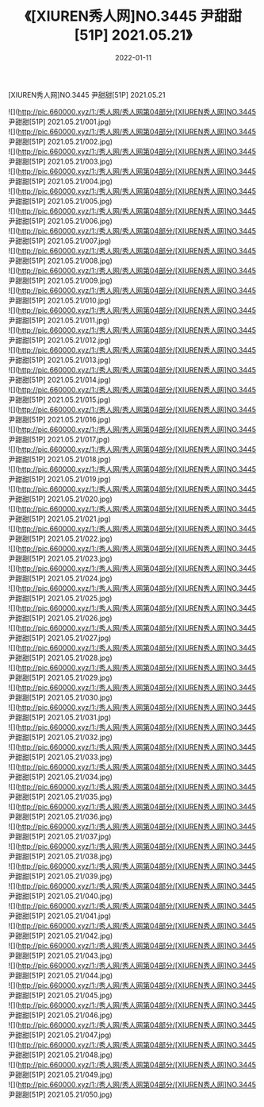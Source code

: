 ﻿---
layout: post
title:  《[XIUREN秀人网]NO.3445 尹甜甜[51P] 2021.05.21》
date:   2022-01-11
img: http://pic.660000.xyz/1:/秀人网/秀人网第04部分/[XIUREN秀人网]NO.3445 尹甜甜[51P] 2021.05.21/000.jpg
categories: [美女, 清纯, 唯美]
---

[XIUREN秀人网]NO.3445 尹甜甜[51P] 2021.05.21

 ![](http://pic.660000.xyz/1:/秀人网/秀人网第04部分/[XIUREN秀人网]NO.3445 尹甜甜[51P] 2021.05.21/001.jpg) <br>![](http://pic.660000.xyz/1:/秀人网/秀人网第04部分/[XIUREN秀人网]NO.3445 尹甜甜[51P] 2021.05.21/002.jpg) <br>![](http://pic.660000.xyz/1:/秀人网/秀人网第04部分/[XIUREN秀人网]NO.3445 尹甜甜[51P] 2021.05.21/003.jpg) <br>![](http://pic.660000.xyz/1:/秀人网/秀人网第04部分/[XIUREN秀人网]NO.3445 尹甜甜[51P] 2021.05.21/004.jpg) <br>![](http://pic.660000.xyz/1:/秀人网/秀人网第04部分/[XIUREN秀人网]NO.3445 尹甜甜[51P] 2021.05.21/005.jpg) <br>![](http://pic.660000.xyz/1:/秀人网/秀人网第04部分/[XIUREN秀人网]NO.3445 尹甜甜[51P] 2021.05.21/006.jpg) <br>![](http://pic.660000.xyz/1:/秀人网/秀人网第04部分/[XIUREN秀人网]NO.3445 尹甜甜[51P] 2021.05.21/007.jpg) <br>![](http://pic.660000.xyz/1:/秀人网/秀人网第04部分/[XIUREN秀人网]NO.3445 尹甜甜[51P] 2021.05.21/008.jpg) <br>![](http://pic.660000.xyz/1:/秀人网/秀人网第04部分/[XIUREN秀人网]NO.3445 尹甜甜[51P] 2021.05.21/009.jpg) <br>![](http://pic.660000.xyz/1:/秀人网/秀人网第04部分/[XIUREN秀人网]NO.3445 尹甜甜[51P] 2021.05.21/010.jpg) <br>![](http://pic.660000.xyz/1:/秀人网/秀人网第04部分/[XIUREN秀人网]NO.3445 尹甜甜[51P] 2021.05.21/011.jpg) <br>![](http://pic.660000.xyz/1:/秀人网/秀人网第04部分/[XIUREN秀人网]NO.3445 尹甜甜[51P] 2021.05.21/012.jpg) <br>![](http://pic.660000.xyz/1:/秀人网/秀人网第04部分/[XIUREN秀人网]NO.3445 尹甜甜[51P] 2021.05.21/013.jpg) <br>![](http://pic.660000.xyz/1:/秀人网/秀人网第04部分/[XIUREN秀人网]NO.3445 尹甜甜[51P] 2021.05.21/014.jpg) <br>![](http://pic.660000.xyz/1:/秀人网/秀人网第04部分/[XIUREN秀人网]NO.3445 尹甜甜[51P] 2021.05.21/015.jpg) <br>![](http://pic.660000.xyz/1:/秀人网/秀人网第04部分/[XIUREN秀人网]NO.3445 尹甜甜[51P] 2021.05.21/016.jpg) <br>![](http://pic.660000.xyz/1:/秀人网/秀人网第04部分/[XIUREN秀人网]NO.3445 尹甜甜[51P] 2021.05.21/017.jpg) <br>![](http://pic.660000.xyz/1:/秀人网/秀人网第04部分/[XIUREN秀人网]NO.3445 尹甜甜[51P] 2021.05.21/018.jpg) <br>![](http://pic.660000.xyz/1:/秀人网/秀人网第04部分/[XIUREN秀人网]NO.3445 尹甜甜[51P] 2021.05.21/019.jpg) <br>![](http://pic.660000.xyz/1:/秀人网/秀人网第04部分/[XIUREN秀人网]NO.3445 尹甜甜[51P] 2021.05.21/020.jpg) <br>![](http://pic.660000.xyz/1:/秀人网/秀人网第04部分/[XIUREN秀人网]NO.3445 尹甜甜[51P] 2021.05.21/021.jpg) <br>![](http://pic.660000.xyz/1:/秀人网/秀人网第04部分/[XIUREN秀人网]NO.3445 尹甜甜[51P] 2021.05.21/022.jpg) <br>![](http://pic.660000.xyz/1:/秀人网/秀人网第04部分/[XIUREN秀人网]NO.3445 尹甜甜[51P] 2021.05.21/023.jpg) <br>![](http://pic.660000.xyz/1:/秀人网/秀人网第04部分/[XIUREN秀人网]NO.3445 尹甜甜[51P] 2021.05.21/024.jpg) <br>![](http://pic.660000.xyz/1:/秀人网/秀人网第04部分/[XIUREN秀人网]NO.3445 尹甜甜[51P] 2021.05.21/025.jpg) <br>![](http://pic.660000.xyz/1:/秀人网/秀人网第04部分/[XIUREN秀人网]NO.3445 尹甜甜[51P] 2021.05.21/026.jpg) <br>![](http://pic.660000.xyz/1:/秀人网/秀人网第04部分/[XIUREN秀人网]NO.3445 尹甜甜[51P] 2021.05.21/027.jpg) <br>![](http://pic.660000.xyz/1:/秀人网/秀人网第04部分/[XIUREN秀人网]NO.3445 尹甜甜[51P] 2021.05.21/028.jpg) <br>![](http://pic.660000.xyz/1:/秀人网/秀人网第04部分/[XIUREN秀人网]NO.3445 尹甜甜[51P] 2021.05.21/029.jpg) <br>![](http://pic.660000.xyz/1:/秀人网/秀人网第04部分/[XIUREN秀人网]NO.3445 尹甜甜[51P] 2021.05.21/030.jpg) <br>![](http://pic.660000.xyz/1:/秀人网/秀人网第04部分/[XIUREN秀人网]NO.3445 尹甜甜[51P] 2021.05.21/031.jpg) <br>![](http://pic.660000.xyz/1:/秀人网/秀人网第04部分/[XIUREN秀人网]NO.3445 尹甜甜[51P] 2021.05.21/032.jpg) <br>![](http://pic.660000.xyz/1:/秀人网/秀人网第04部分/[XIUREN秀人网]NO.3445 尹甜甜[51P] 2021.05.21/033.jpg) <br>![](http://pic.660000.xyz/1:/秀人网/秀人网第04部分/[XIUREN秀人网]NO.3445 尹甜甜[51P] 2021.05.21/034.jpg) <br>![](http://pic.660000.xyz/1:/秀人网/秀人网第04部分/[XIUREN秀人网]NO.3445 尹甜甜[51P] 2021.05.21/035.jpg) <br>![](http://pic.660000.xyz/1:/秀人网/秀人网第04部分/[XIUREN秀人网]NO.3445 尹甜甜[51P] 2021.05.21/036.jpg) <br>![](http://pic.660000.xyz/1:/秀人网/秀人网第04部分/[XIUREN秀人网]NO.3445 尹甜甜[51P] 2021.05.21/037.jpg) <br>![](http://pic.660000.xyz/1:/秀人网/秀人网第04部分/[XIUREN秀人网]NO.3445 尹甜甜[51P] 2021.05.21/038.jpg) <br>![](http://pic.660000.xyz/1:/秀人网/秀人网第04部分/[XIUREN秀人网]NO.3445 尹甜甜[51P] 2021.05.21/039.jpg) <br>![](http://pic.660000.xyz/1:/秀人网/秀人网第04部分/[XIUREN秀人网]NO.3445 尹甜甜[51P] 2021.05.21/040.jpg) <br>![](http://pic.660000.xyz/1:/秀人网/秀人网第04部分/[XIUREN秀人网]NO.3445 尹甜甜[51P] 2021.05.21/041.jpg) <br>![](http://pic.660000.xyz/1:/秀人网/秀人网第04部分/[XIUREN秀人网]NO.3445 尹甜甜[51P] 2021.05.21/042.jpg) <br>![](http://pic.660000.xyz/1:/秀人网/秀人网第04部分/[XIUREN秀人网]NO.3445 尹甜甜[51P] 2021.05.21/043.jpg) <br>![](http://pic.660000.xyz/1:/秀人网/秀人网第04部分/[XIUREN秀人网]NO.3445 尹甜甜[51P] 2021.05.21/044.jpg) <br>![](http://pic.660000.xyz/1:/秀人网/秀人网第04部分/[XIUREN秀人网]NO.3445 尹甜甜[51P] 2021.05.21/045.jpg) <br>![](http://pic.660000.xyz/1:/秀人网/秀人网第04部分/[XIUREN秀人网]NO.3445 尹甜甜[51P] 2021.05.21/046.jpg) <br>![](http://pic.660000.xyz/1:/秀人网/秀人网第04部分/[XIUREN秀人网]NO.3445 尹甜甜[51P] 2021.05.21/047.jpg) <br>![](http://pic.660000.xyz/1:/秀人网/秀人网第04部分/[XIUREN秀人网]NO.3445 尹甜甜[51P] 2021.05.21/048.jpg) <br>![](http://pic.660000.xyz/1:/秀人网/秀人网第04部分/[XIUREN秀人网]NO.3445 尹甜甜[51P] 2021.05.21/049.jpg) <br>![](http://pic.660000.xyz/1:/秀人网/秀人网第04部分/[XIUREN秀人网]NO.3445 尹甜甜[51P] 2021.05.21/050.jpg) <br>